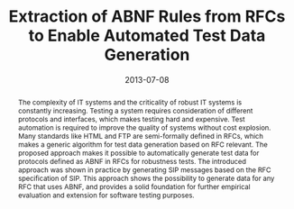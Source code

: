---
abstract: The complexity of IT systems and the criticality of robust IT systems is
  constantly increasing. Testing a system requires consideration of different protocols
  and interfaces, which makes testing hard and expensive. Test automation is required
  to improve the quality of systems without cost explosion. Many standards like HTML
  and FTP are semi-formally defined in RFCs, which makes a generic algorithm for test
  data generation based on RFC relevant. The proposed approach makes it possible to
  automatically generate test data for protocols defined as ABNF in RFCs for robustness
  tests. The introduced approach was shown in practice by generating SIP messages
  based on the RFC specification of SIP. This approach shows the possibility to generate
  data for any RFC that uses ABNF, and provides a solid foundation for further empirical
  evaluation and extension for software testing purposes.
authors:
- Markus Gruber
- Phillip Wieser
- Stefan Nachtnebel
- Christian Schanes
- Thomas Grechenig
date: '2013-07-08'
featured: false
publication_types:
- '0'
publishDate: '2013-07-08'
title: Extraction of ABNF Rules from RFCs to Enable Automated Test Data Generation
url_pdf: ''
---